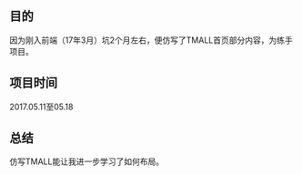 ## 目的
因为刚入前端（17年3月）坑2个月左右，便仿写了TMALL首页部分内容，为练手项目。
## 项目时间
2017.05.11至05.18
## 总结
仿写TMALL能让我进一步学习了如何布局。